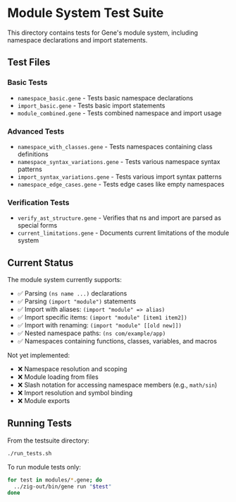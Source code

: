 # Module System Test Suite

This directory contains tests for Gene's module system, including namespace declarations and import statements.

## Test Files

### Basic Tests
- `namespace_basic.gene` - Tests basic namespace declarations
- `import_basic.gene` - Tests basic import statements
- `module_combined.gene` - Tests combined namespace and import usage

### Advanced Tests
- `namespace_with_classes.gene` - Tests namespaces containing class definitions
- `namespace_syntax_variations.gene` - Tests various namespace syntax patterns
- `import_syntax_variations.gene` - Tests various import syntax patterns
- `namespace_edge_cases.gene` - Tests edge cases like empty namespaces

### Verification Tests
- `verify_ast_structure.gene` - Verifies that ns and import are parsed as special forms
- `current_limitations.gene` - Documents current limitations of the module system

## Current Status

The module system currently supports:
- ✅ Parsing `(ns name ...)` declarations
- ✅ Parsing `(import "module")` statements
- ✅ Import with aliases: `(import "module" => alias)`
- ✅ Import specific items: `(import "module" [item1 item2])`
- ✅ Import with renaming: `(import "module" [[old new]])`
- ✅ Nested namespace paths: `(ns com/example/app)`
- ✅ Namespaces containing functions, classes, variables, and macros

Not yet implemented:
- ❌ Namespace resolution and scoping
- ❌ Module loading from files
- ❌ Slash notation for accessing namespace members (e.g., `math/sin`)
- ❌ Import resolution and symbol binding
- ❌ Module exports

## Running Tests

From the testsuite directory:
```bash
./run_tests.sh
```

To run module tests only:
```bash
for test in modules/*.gene; do
  ../zig-out/bin/gene run "$test"
done
```